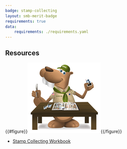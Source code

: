 ```yaml
---
badge: stamp-collecting
layout: smb-merit-badge
requirements: true
data:
    requirements: ./requirements.yaml
---
```


## Resources

{{#figure}}<img src="stamp-collecting-bucky.jpg" class="W(100%)" />{{/figure}}
* [Stamp Collecting Workbook](stamp-collecting-workbook.pdf)
